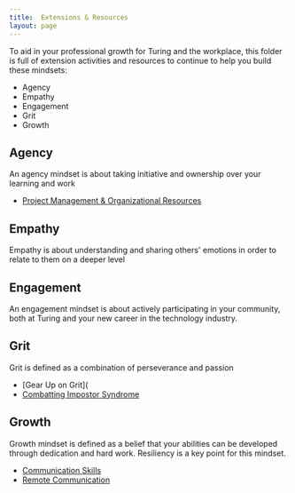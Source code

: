 ```yaml
---
title:  Extensions & Resources
layout: page
---
```



To aid in your professional growth for Turing and the workplace, this folder is full of extension activities and resources to continue to help you build these mindsets:
* Agency
* Empathy
* Engagement
* Grit
* Growth

## Agency
An agency mindset is about taking initiative and ownership over your learning and work

* [Project Management & Organizational Resources](project_management_resources)

## Empathy
Empathy is about understanding and sharing others' emotions in order to relate to them on a deeper level


## Engagement
An engagement mindset is about actively participating in your community, both at Turing and your new career in the technology industry.


## Grit
Grit is defined as a combination of perseverance and passion

* [Gear Up on Grit](
* [Combatting Impostor Syndrome](impostor_syndrome)

## Growth
Growth mindset is defined as a belief that your abilities can be developed through dedication and hard work. Resiliency is a key point for this mindset.

* [Communication Skills](communication_skills)
* [Remote Communication](remote_communication)
